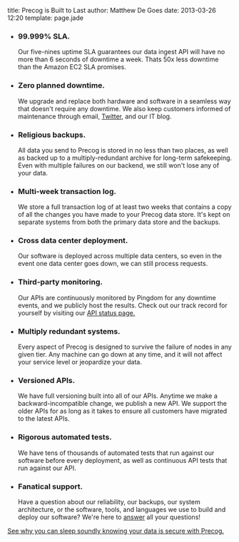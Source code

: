 title: Precog is Built to Last
author: Matthew De Goes
date: 2013-03-26 12:20
template: page.jade

<div id="graphic-body-header-robust"></div>
    <ul class="two-column-list">
        <li>
            <h3>99.999% SLA.</h3>
            <p>Our five-nines uptime SLA guarantees our data ingest API will have no more than 6 seconds of downtime a week. Thats 50x less downtime than the Amazon EC2 SLA promises.</p>
        </li>
        <li>
            <h3>Zero planned downtime.</h3>
            <p>We upgrade and replace both hardware and software in a seamless way that doesn't require any downtime. We also keep customers informed of maintenance through email, <a href="http://twitter.com/precogstatus">Twitter</a>, and our IT blog.</p>
        </li>
        <li>
            <h3>Religious backups.</h3>
            <p>All data you send to Precog is stored in no less than two places, as well as backed up to a multiply-redundant archive for long-term safekeeping. Even with multiple failures on our backend, we still won't lose any of your data.</p>
        </li>
        <li>
            <h3>Multi-week transaction log.</h3>
            <p>We store a full transaction log of at least two weeks that contains a copy of all the changes you have made to your Precog data store. It's kept on separate systems from both the primary data store and the backups.</p>
        </li>
        <li>
            <h3>Cross data center deployment.</h3>
            <p>Our software is deployed across multiple data centers, so even in the event one data center goes down, we can still process requests.</p>
        </li>
        <li>
            <h3>Third-party monitoring.</h3>
            <p>Our APIs are continuously monitored by Pingdom for any downtime events, and we publicly host the results. Check out our track record for yourself by visiting our <a href="http://status.precog.com/">API status page.</a></p>
        </li>
        <li>
            <h3>Multiply redundant systems.</h3>
            <p>Every aspect of Precog is designed to survive the failure of nodes in any given tier. Any machine can go down at any time, and it will not affect your service level or jeopardize your data.</p>
        </li>
        <li>
            <h3>Versioned APIs.</h3>
            <p>We have full versioning built into all of our APIs. Anytime we make a backward-incompatible change, we publish a new API. We support the older APIs for as long as it takes to ensure all customers have migrated to the latest APIs.</p>
        </li>
        <li>
            <h3>Rigorous automated tests.</h3>
            <p>We have tens of thousands of automated tests that run against our software before every deployment, as well as continuous API tests that run against our API.</p>
        </li>
        <li>
            <h3>Fanatical support.</h3>
            <p>Have a question about our reliability, our backups, our system architecture, or the software, tools, and languages we use to build and deploy our software? We're here to <a href="/about/contact-us/">answer</a> all your questions!</p>
        </li>
    </ul>
<div class="clear-left">
</div>
<a class="medium-button red-background" href="/products/precog/secure/">See why you can sleep soundly knowing your data is secure with Precog.</a>
